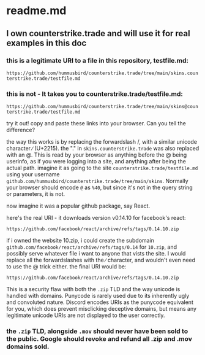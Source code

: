 # readme.md

## I own counterstrike.trade and will use it for real examples in this doc

### this is a legitimate URI to a file in this repository, testfile.md:

`https://github.com/hummusbird/counterstrike.trade/tree/main/skins.counterstrike.trade/testfile.md`

### this is not - It takes you to counterstrike.trade/testfile.md:

`https://github.com∕hummusbird∕counterstrike.trade∕tree∕main∕skins@counterstrike.trade/testfile.md`

try it out! copy and paste these links into your browser. Can you tell the difference?

the way this works is by replacing the forwardslash /, with a similar unicode character ∕ (U+2215). the "." in `skins.counterstrike.trade` was also replaced with an @. This is read by your browser as anything before the @ being userinfo, as if you were logging into a site, and anything after being the actual path.
imagine it as going to the site `counterstrike.trade/testfile.md` using your username `github.com∕hummusbird∕counterstrike.trade∕tree∕main∕skins`. Normally your browser should encode `@` as `%40`, but since it's not in the query string or parameters, it is not.

now imagine it was a popular github package, say React.

here's the real URI - it downloads version v0.14.10 for facebook's react:

`https://github.com/facebook/react/archive/refs/tags/0.14.10.zip`


if i owned the website 10.zip, i could create the subdomain `github.com∕facebook∕react∕archive∕refs∕tags∕0.14` for `10.zip`, and possibly serve whatever file i want to anyone that vists the site. I would replace all the forwardslashes with the ∕ character, and wouldn't even need to use the @ trick either. the final URI would be:

`https://github.com∕facebook∕react∕archive∕refs∕tags∕0.14.10.zip`

This is a security flaw with both the `.zip` TLD and the way unicode is handled with domains. Punycode is rarely used due to its inherently ugly and convoluted nature. Discord encodes URIs as the punycode equivalent for you, which does prevent misclicking deceptive domains, but means any legitimate unicode URIs are not displayed to the user correctly.

### the `.zip` TLD, alongside `.mov` should never have been sold to the public. Google should revoke and refund all .zip and .mov domains sold.